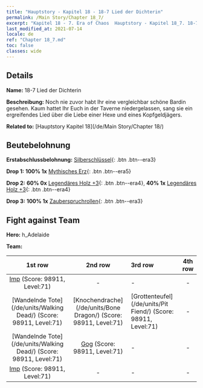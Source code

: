 ```yaml
---
title: "Hauptstory - Kapitel 18 - 18-7 Lied der Dichterin"
permalink: /Main Story/Chapter 18_7/
excerpt: "Kapitel 18 - 7. Era of Chaos  Hauptstory - Kapitel 18_7. 18-7 Lied der Dichterin"
last_modified_at: 2021-07-14
locale: de
ref: "Chapter 18_7.md"
toc: false
classes: wide
---
```


## Details

 **Name:** 18-7 Lied der Dichterin

 **Beschreibung:** Noch nie zuvor habt Ihr eine vergleichbar schöne Bardin gesehen. Kaum hattet Ihr Euch in der Taverne niedergelassen, sang sie ein ergreifendes Lied über die Liebe einer Hexe und eines Kopfgeldjägers.

 **Related to:** [Hauptstory Kapitel 18](/de/Main Story/Chapter 18/)

## Beutebelohnung

 **Erstabschlussbelohnung:** [Silberschlüssel](/ItemsDE/con_693/){: .btn .btn--era3}

 **Drop 1:** **100% 1x** [Mythisches Erz](/ItemsDE/mat_61/){: .btn .btn--era5}

 **Drop 2:** **60% 0x** [Legendäres Holz +3](/ItemsDE/mat_55/){: .btn .btn--era4}, **40% 1x** [Legendäres Holz +3](/ItemsDE/mat_55/){: .btn .btn--era4}

 **Drop 3:** **100% 1x** [Zauberspruchrollen](/ItemsDE/con_694/){: .btn .btn--era3}


## Fight against Team
 **Hero:** h_Adelaide

 **Team:**


  | 1st row | 2nd row | 3rd row | 4th row |
  |:----:|:----:|:----|:----:|
  | [Imp](/de/units/Imp/) (Score: 98911, Level:71)  | - | - | - |
  | [Wandelnde Tote](/de/units/Walking Dead/) (Score: 98911, Level:71)  | [Knochendrache](/de/units/Bone Dragon/) (Score: 98911, Level:71)  | [Grottenteufel](/de/units/Pit Fiend/) (Score: 98911, Level:71)  | - |
  | [Wandelnde Tote](/de/units/Walking Dead/) (Score: 98911, Level:71)  | [Gog](/de/units/Gog/) (Score: 98911, Level:71)  | - | - |
  | [Imp](/de/units/Imp/) (Score: 98911, Level:71)  | - | - | - |


